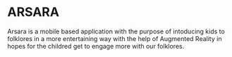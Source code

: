 # ARSARA

Arsara is a mobile based application with the purpose of intoducing kids to folklores in a more entertaining way with the help of Augmented Reality in hopes for the childred get to engage more with our folklores.
